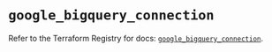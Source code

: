 # `google_bigquery_connection`

Refer to the Terraform Registry for docs: [`google_bigquery_connection`](https://registry.terraform.io/providers/hashicorp/google-beta/6.32.0/docs/resources/google_bigquery_connection).
